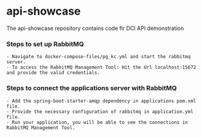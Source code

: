 # api-showcase
The api-showcase repository contains code fir DCI API demonstration



### Steps to set up RabbitMQ
    - Navigate to docker-compose-files/pg_kc.yml and start the rabbitmq server.
    - To access the RabbitMQ Management Tool: Hit the Url localhost:15672 and provide the valid credentials.

### Steps to connect the applications server with RabbitMQ
    - Add the spring-boot-starter-amqp dependency in applications pom.xml file.
    - Provide the necessary configuration of rabbitmq in application.yml file.
    - Run your application, you will be able to see the connections in RabbitMQ Management Tool.


